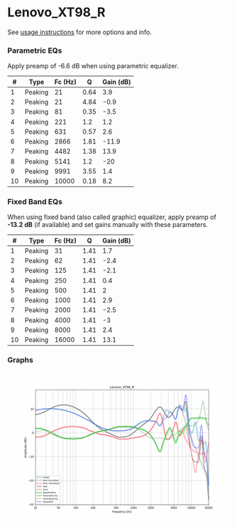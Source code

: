 # Lenovo_XT98_R
See [usage instructions](https://github.com/jaakkopasanen/AutoEq#usage) for more options and info.

### Parametric EQs
Apply preamp of -6.6 dB when using parametric equalizer.

|   # | Type    |   Fc (Hz) |    Q |   Gain (dB) |
|-----|---------|-----------|------|-------------|
|   1 | Peaking |        21 | 0.64 |         3.9 |
|   2 | Peaking |        21 | 4.84 |        -0.9 |
|   3 | Peaking |        81 | 0.35 |        -3.5 |
|   4 | Peaking |       221 | 1.2  |         1.2 |
|   5 | Peaking |       631 | 0.57 |         2.6 |
|   6 | Peaking |      2866 | 1.81 |       -11.9 |
|   7 | Peaking |      4482 | 1.38 |        13.9 |
|   8 | Peaking |      5141 | 1.2  |       -20   |
|   9 | Peaking |      9991 | 3.55 |         1.4 |
|  10 | Peaking |     10000 | 0.18 |         8.2 |

### Fixed Band EQs
When using fixed band (also called graphic) equalizer, apply preamp of **-13.2 dB** (if available) and set gains manually with these parameters.

|   # | Type    |   Fc (Hz) |    Q |   Gain (dB) |
|-----|---------|-----------|------|-------------|
|   1 | Peaking |        31 | 1.41 |         1.7 |
|   2 | Peaking |        62 | 1.41 |        -2.4 |
|   3 | Peaking |       125 | 1.41 |        -2.1 |
|   4 | Peaking |       250 | 1.41 |         0.4 |
|   5 | Peaking |       500 | 1.41 |         2   |
|   6 | Peaking |      1000 | 1.41 |         2.9 |
|   7 | Peaking |      2000 | 1.41 |        -2.5 |
|   8 | Peaking |      4000 | 1.41 |        -3   |
|   9 | Peaking |      8000 | 1.41 |         2.4 |
|  10 | Peaking |     16000 | 1.41 |        13.1 |

### Graphs
![](./Lenovo_XT98_R.png)
